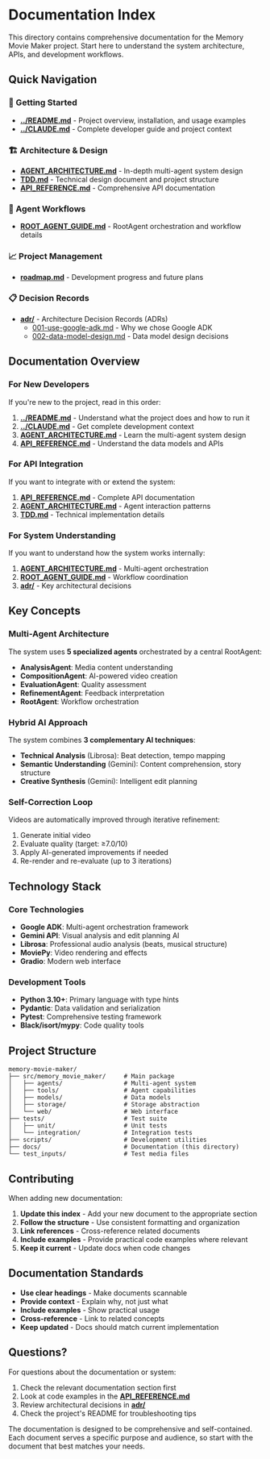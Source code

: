 # Documentation Index

This directory contains comprehensive documentation for the Memory Movie Maker project. Start here to understand the system architecture, APIs, and development workflows.

## Quick Navigation

### 🚀 Getting Started
- **[../README.md](../README.md)** - Project overview, installation, and usage examples
- **[../CLAUDE.md](../CLAUDE.md)** - Complete developer guide and project context

### 🏗️ Architecture & Design
- **[AGENT_ARCHITECTURE.md](AGENT_ARCHITECTURE.md)** - In-depth multi-agent system design
- **[TDD.md](TDD.md)** - Technical design document and project structure
- **[API_REFERENCE.md](API_REFERENCE.md)** - Comprehensive API documentation

### 🤖 Agent Workflows
- **[ROOT_AGENT_GUIDE.md](ROOT_AGENT_GUIDE.md)** - RootAgent orchestration and workflow details

### 📈 Project Management
- **[roadmap.md](roadmap.md)** - Development progress and future plans

### 📋 Decision Records
- **[adr/](adr/)** - Architecture Decision Records (ADRs)
  - [001-use-google-adk.md](adr/001-use-google-adk.md) - Why we chose Google ADK
  - [002-data-model-design.md](adr/002-data-model-design.md) - Data model design decisions

## Documentation Overview

### For New Developers

If you're new to the project, read in this order:

1. **[../README.md](../README.md)** - Understand what the project does and how to run it
2. **[../CLAUDE.md](../CLAUDE.md)** - Get complete development context
3. **[AGENT_ARCHITECTURE.md](AGENT_ARCHITECTURE.md)** - Learn the multi-agent system design
4. **[API_REFERENCE.md](API_REFERENCE.md)** - Understand the data models and APIs

### For API Integration

If you want to integrate with or extend the system:

1. **[API_REFERENCE.md](API_REFERENCE.md)** - Complete API documentation
2. **[AGENT_ARCHITECTURE.md](AGENT_ARCHITECTURE.md)** - Agent interaction patterns
3. **[TDD.md](TDD.md)** - Technical implementation details

### For System Understanding

If you want to understand how the system works internally:

1. **[AGENT_ARCHITECTURE.md](AGENT_ARCHITECTURE.md)** - Multi-agent orchestration
2. **[ROOT_AGENT_GUIDE.md](ROOT_AGENT_GUIDE.md)** - Workflow coordination
3. **[adr/](adr/)** - Key architectural decisions

## Key Concepts

### Multi-Agent Architecture
The system uses **5 specialized agents** orchestrated by a central RootAgent:
- **AnalysisAgent**: Media content understanding
- **CompositionAgent**: AI-powered video creation  
- **EvaluationAgent**: Quality assessment
- **RefinementAgent**: Feedback interpretation
- **RootAgent**: Workflow orchestration

### Hybrid AI Approach
The system combines **3 complementary AI techniques**:
- **Technical Analysis** (Librosa): Beat detection, tempo mapping
- **Semantic Understanding** (Gemini): Content comprehension, story structure
- **Creative Synthesis** (Gemini): Intelligent edit planning

### Self-Correction Loop
Videos are automatically improved through iterative refinement:
1. Generate initial video
2. Evaluate quality (target: ≥7.0/10)
3. Apply AI-generated improvements if needed
4. Re-render and re-evaluate (up to 3 iterations)

## Technology Stack

### Core Technologies
- **Google ADK**: Multi-agent orchestration framework
- **Gemini API**: Visual analysis and edit planning AI
- **Librosa**: Professional audio analysis (beats, musical structure)
- **MoviePy**: Video rendering and effects
- **Gradio**: Modern web interface

### Development Tools
- **Python 3.10+**: Primary language with type hints
- **Pydantic**: Data validation and serialization
- **Pytest**: Comprehensive testing framework
- **Black/isort/mypy**: Code quality tools

## Project Structure

```
memory-movie-maker/
├── src/memory_movie_maker/     # Main package
│   ├── agents/                 # Multi-agent system
│   ├── tools/                  # Agent capabilities
│   ├── models/                 # Data models
│   ├── storage/                # Storage abstraction
│   └── web/                    # Web interface
├── tests/                      # Test suite
│   ├── unit/                   # Unit tests
│   └── integration/            # Integration tests
├── scripts/                    # Development utilities
├── docs/                       # Documentation (this directory)
└── test_inputs/                # Test media files
```

## Contributing

When adding new documentation:

1. **Update this index** - Add your new document to the appropriate section
2. **Follow the structure** - Use consistent formatting and organization
3. **Link references** - Cross-reference related documents
4. **Include examples** - Provide practical code examples where relevant
5. **Keep it current** - Update docs when code changes

## Documentation Standards

- **Use clear headings** - Make documents scannable
- **Provide context** - Explain why, not just what
- **Include examples** - Show practical usage
- **Cross-reference** - Link to related concepts
- **Keep updated** - Docs should match current implementation

## Questions?

For questions about the documentation or system:

1. Check the relevant documentation section first
2. Look at code examples in the **[API_REFERENCE.md](API_REFERENCE.md)**
3. Review architectural decisions in **[adr/](adr/)**
4. Check the project's README for troubleshooting tips

The documentation is designed to be comprehensive and self-contained. Each document serves a specific purpose and audience, so start with the document that best matches your needs.